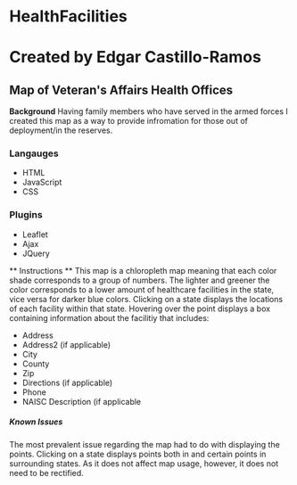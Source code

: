 # HealthFacilities

# Created by Edgar Castillo-Ramos

## Map of Veteran's Affairs Health Offices

**Background**
Having family members who have served in the armed forces I created this map as a way to provide infromation for those out of deployment/in the reserves. 

### Langauges

- HTML
- JavaScript
- CSS

### Plugins

- Leaflet
- Ajax
- JQuery

** Instructions **
This map is a chloropleth map meaning that each color shade corresponds to a group of numbers. The lighter and greener the color corresponds to a lower amount of healthcare facilities in the state, vice versa for darker blue colors. 
Clicking on a state displays the locations of each facility within that state. Hovering over the point displays a box containing information about the facilitiy that includes:
- Address
- Address2 (if applicable)
- City
- County
- Zip
- Directions (if applicable)
- Phone
- NAISC Description (if applicable

##### Known Issues
The most prevalent issue regarding the map had to do with displaying the points. Clicking on a state displays points both in and certain points in surrounding states. As it does not affect map usage, however, it does not need to be rectified. 
